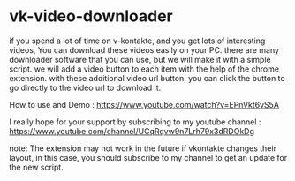 # vk-video-downloader

if you spend a lot of time on v-kontakte, and you get lots of interesting videos, You can download these videos easily on your PC. there are many downloader software that you can use, but we will make it with a simple script. we will add a video button to each item with the help of the chrome extension. with these additional video url button, you can click the button to go directly to the video url to download it.

How to use and Demo : https://www.youtube.com/watch?v=EPnVkt6vS5A

I really hope for your support by subscribing to my youtube channel :
https://www.youtube.com/channel/UCqRqvw9n7Lrh79x3dRDOkDg

note: The extension may not work in the future if vkontakte changes their layout, in this case, you should subscribe to my channel to get an update for the new script.